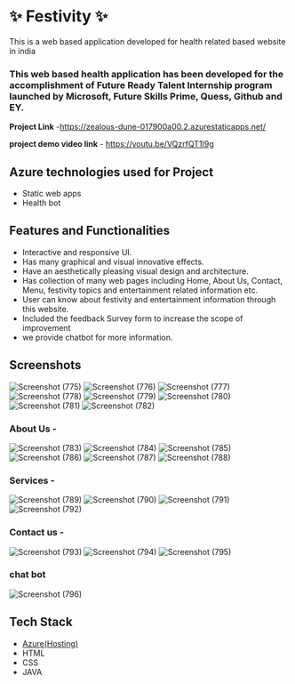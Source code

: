 # ✨  Festivity ✨

This is a web based application developed for health related based website in india

### This web based health application has been developed for the accomplishment of Future Ready Talent Internship program launched by Microsoft, Future Skills Prime, Quess, Github and EY.


**Project Link** -https://zealous-dune-017900a00.2.azurestaticapps.net/

**project demo video link** - https://youtu.be/VQzrfQT1I9g

## Azure technologies used for Project

- Static web apps
- Health bot

## Features and Functionalities 

- Interactive and responsive UI.
- Has many graphical and visual innovative effects.
- Have an aesthetically pleasing visual design and architecture.
- Has collection of many web pages including Home, About Us, Contact, Menu, festivity topics and entertainment related information etc.
- User can know about festivity and entertainment information through this website.
- Included the feedback Survey form to increase the scope of improvement 
- we provide chatbot for more information.
## Screenshots
![Screenshot (775)](https://user-images.githubusercontent.com/117725714/207239097-80e3ddaa-ad7c-4bab-ace8-42426f1f0114.png)
![Screenshot (776)](https://user-images.githubusercontent.com/117725714/207239103-9cd9770d-c8c6-4e3b-a5cb-128dfeb9687a.png)
![Screenshot (777)](https://user-images.githubusercontent.com/117725714/207239110-1ad4a513-f99a-4e58-b409-4efece8982e7.png)
![Screenshot (778)](https://user-images.githubusercontent.com/117725714/207239133-44043b2d-9f2b-4078-a885-eb13d25ec45e.png)
![Screenshot (779)](https://user-images.githubusercontent.com/117725714/207239157-3fc60265-580a-403a-bb25-e40b780a4155.png)
![Screenshot (780)](https://user-images.githubusercontent.com/117725714/207239168-767d7dd7-4936-4002-8227-971326c9b1dc.png)
![Screenshot (781)](https://user-images.githubusercontent.com/117725714/207239171-3aac31e6-615d-4fe6-8dc9-d6f98b389863.png)
![Screenshot (782)](https://user-images.githubusercontent.com/117725714/207239183-53bbb03c-927e-416a-9994-ae17536199c3.png)

### About Us -
![Screenshot (783)](https://user-images.githubusercontent.com/117725714/207239466-cc650d69-cb4c-4287-8ba1-fb723e524782.png)
![Screenshot (784)](https://user-images.githubusercontent.com/117725714/207239483-698e392c-2cb7-4317-8fa0-cd38b5356a1c.png)
![Screenshot (785)](https://user-images.githubusercontent.com/117725714/207239501-a21e1cae-15f9-4f2e-b4ae-4a71554a4228.png)
![Screenshot (786)](https://user-images.githubusercontent.com/117725714/207239508-627ce358-ccb5-497b-a170-50a47c5787c3.png)
![Screenshot (787)](https://user-images.githubusercontent.com/117725714/207239523-b39bbc40-e373-4774-89ee-319a25fbfcf7.png)
![Screenshot (788)](https://user-images.githubusercontent.com/117725714/207239545-812728b0-b5cf-482e-9f3c-d7da8b86e5a9.png)

### Services -
![Screenshot (789)](https://user-images.githubusercontent.com/117725714/207239744-22c91ff4-8dde-4d87-9f3e-eddfa3404e39.png)
![Screenshot (790)](https://user-images.githubusercontent.com/117725714/207239767-1e27282f-6c30-441b-9165-bb390313e301.png)
![Screenshot (791)](https://user-images.githubusercontent.com/117725714/207239779-9b05bd7a-96a4-4e23-bcbd-53d8706f62b5.png)
![Screenshot (792)](https://user-images.githubusercontent.com/117725714/207239788-f63e8553-3c39-4c5a-97d2-d769290711e7.png)

### Contact us -
![Screenshot (793)](https://user-images.githubusercontent.com/117725714/207240022-9e57ae6b-b15c-4436-92bf-bae76ec873e9.png)
![Screenshot (794)](https://user-images.githubusercontent.com/117725714/207240032-eb800c25-747f-4b41-aadf-594a68002f73.png)
![Screenshot (795)](https://user-images.githubusercontent.com/117725714/207240051-e24ababb-ec4d-48ca-8783-b349379ee10e.png)

### chat bot
![Screenshot (796)](https://user-images.githubusercontent.com/117725714/207240176-8b38439d-caff-48b4-92e7-f4728e3fbf72.png)

## Tech Stack 

- [Azure(Hosting)](https://azure.microsoft.com/en-in/features/azure-portal/)
- HTML
- CSS
- JAVA

